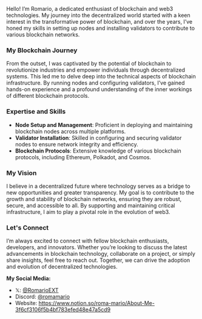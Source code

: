 Hello! I’m Romario, a dedicated enthusiast of blockchain and web3 technologies. My journey into the decentralized world started with a keen interest in the transformative power of blockchain, and over the years, I’ve honed my skills in setting up nodes and installing validators to contribute to various blockchain networks.

### My Blockchain Journey

From the outset, I was captivated by the potential of blockchain to revolutionize industries and empower individuals through decentralized systems. This led me to delve deep into the technical aspects of blockchain infrastructure. By running nodes and configuring validators, I’ve gained hands-on experience and a profound understanding of the inner workings of different blockchain protocols.

### Expertise and Skills

- **Node Setup and Management**: Proficient in deploying and maintaining blockchain nodes across multiple platforms.
- **Validator Installation**: Skilled in configuring and securing validator nodes to ensure network integrity and efficiency.
- **Blockchain Protocols**: Extensive knowledge of various blockchain protocols, including Ethereum, Polkadot, and Cosmos.

### My Vision

I believe in a decentralized future where technology serves as a bridge to new opportunities and greater transparency. My goal is to contribute to the growth and stability of blockchain networks, ensuring they are robust, secure, and accessible to all. By supporting and maintaining critical infrastructure, I aim to play a pivotal role in the evolution of web3.

### Let's Connect

I’m always excited to connect with fellow blockchain enthusiasts, developers, and innovators. Whether you’re looking to discuss the latest advancements in blockchain technology, collaborate on a project, or simply share insights, feel free to reach out. Together, we can drive the adoption and evolution of decentralized technologies.

**My Social Media:**

- 𝕏: [@RomarioEXT](https://x.com/RomarioEXT)
- Discord: [@romamario](https://discord.com/users/981574429765173328)
- Website: https://www.notion.so/roma-mario/About-Me-3f6cf3106f5b4bf783efed48e47a5cd9
